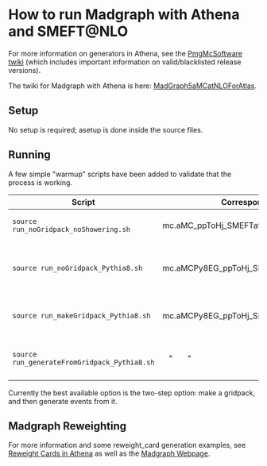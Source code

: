 How to run Madgraph with Athena and SMEFT@NLO
=============

For more information on generators in Athena, see the [PmgMcSoftware twiki](https://twiki.cern.ch/twiki/bin/viewauth/AtlasProtected/PmgMcSoftware)
(which includes important information on valid/blacklisted release versions).

The twiki for Madgraph with Athena is here: [MadGraph5aMCatNLOForAtlas](https://twiki.cern.ch/twiki/bin/view/AtlasProtected/MadGraph5aMCatNLOForAtlas).

Setup
---------

No setup is required; asetup is done inside the source files.

Running
---------

A few simple "warmup" scripts have been added to validate that the process is working.

| Script | Corresponding JO | Description |
| ------ | ---------------- | ----------- |
| `source run_noGridpack_noShowering.sh` | mc.aMC_ppToHj_SMEFTatNLO_Nominal.py | Run without gridpack or showering |
| `source run_noGridpack_Pythia8.sh` | mc.aMCPy8EG_ppToHj_SMEFTatNLO_Nominal.py | Run without gridpack, but interface to Pythia8 |
| `source run_makeGridpack_Pythia8.sh` | mc.aMCPy8EG_ppToHj_SMEFTatNLO_GridPack.py | Make gridpack (with Pythia8) |
| `source run_generateFromGridpack_Pythia8.sh` | &nbsp;&nbsp;&nbsp;"&nbsp;&nbsp;&nbsp;&nbsp;&nbsp;&nbsp;&nbsp;" | Run from gridpack generated from above |

Currently the best available option is the two-step option: make a gridpack, and then generate events from it.

Madgraph Reweighting
-------

For more information and some reweight_card generation examples, see
[Reweight Cards in Athena](https://twiki.cern.ch/twiki/bin/viewauth/AtlasProtected/MadGraph5aMCatNLOreweight) as well as the
[Madgraph Webpage](https://cp3.irmp.ucl.ac.be/projects/madgraph/wiki/Reweight#Contentofthereweight_card).
